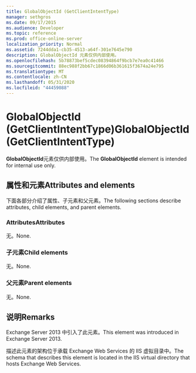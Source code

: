 ```yaml
---
title: GlobalObjectId (GetClientIntentType)
manager: sethgros
ms.date: 09/17/2015
ms.audience: Developer
ms.topic: reference
ms.prod: office-online-server
localization_priority: Normal
ms.assetid: 7244dda1-cb35-4513-a64f-301e7645e790
description: GlobalObjectId 元素仅供内部使用。
ms.openlocfilehash: 5b78873bef5cdec08394864f9bcb7e7ea0c41466
ms.sourcegitcommit: 88ec988f2bb67c1866d06b361615f3674a24e795
ms.translationtype: MT
ms.contentlocale: zh-CN
ms.lasthandoff: 05/31/2020
ms.locfileid: "44459088"
---
```

# <a name="globalobjectid-getclientintenttype"></a><span data-ttu-id="b2cc2-103">GlobalObjectId (GetClientIntentType)</span><span class="sxs-lookup"><span data-stu-id="b2cc2-103">GlobalObjectId (GetClientIntentType)</span></span>

<span data-ttu-id="b2cc2-104">**GlobalObjectId**元素仅供内部使用。</span><span class="sxs-lookup"><span data-stu-id="b2cc2-104">The **GlobalObjectId** element is intended for internal use only.</span></span> 

## <a name="attributes-and-elements"></a><span data-ttu-id="b2cc2-105">属性和元素</span><span class="sxs-lookup"><span data-stu-id="b2cc2-105">Attributes and elements</span></span>

<span data-ttu-id="b2cc2-106">下面各部分介绍了属性、子元素和父元素。</span><span class="sxs-lookup"><span data-stu-id="b2cc2-106">The following sections describe attributes, child elements, and parent elements.</span></span>
  
### <a name="attributes"></a><span data-ttu-id="b2cc2-107">Attributes</span><span class="sxs-lookup"><span data-stu-id="b2cc2-107">Attributes</span></span>

<span data-ttu-id="b2cc2-108">无。</span><span class="sxs-lookup"><span data-stu-id="b2cc2-108">None.</span></span>
  
### <a name="child-elements"></a><span data-ttu-id="b2cc2-109">子元素</span><span class="sxs-lookup"><span data-stu-id="b2cc2-109">Child elements</span></span>

<span data-ttu-id="b2cc2-110">无。</span><span class="sxs-lookup"><span data-stu-id="b2cc2-110">None.</span></span>
  
### <a name="parent-elements"></a><span data-ttu-id="b2cc2-111">父元素</span><span class="sxs-lookup"><span data-stu-id="b2cc2-111">Parent elements</span></span>

<span data-ttu-id="b2cc2-112">无。</span><span class="sxs-lookup"><span data-stu-id="b2cc2-112">None.</span></span>
  
## <a name="remarks"></a><span data-ttu-id="b2cc2-113">说明</span><span class="sxs-lookup"><span data-stu-id="b2cc2-113">Remarks</span></span>

<span data-ttu-id="b2cc2-114">Exchange Server 2013 中引入了此元素。</span><span class="sxs-lookup"><span data-stu-id="b2cc2-114">This element was introduced in Exchange Server 2013.</span></span>
  
<span data-ttu-id="b2cc2-115">描述此元素的架构位于承载 Exchange Web Services 的 IIS 虚拟目录中。</span><span class="sxs-lookup"><span data-stu-id="b2cc2-115">The schema that describes this element is located in the IIS virtual directory that hosts Exchange Web Services.</span></span>
  

